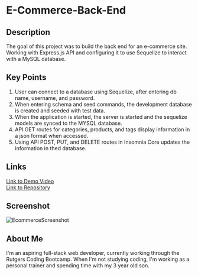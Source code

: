 # E-Commerce-Back-End

## Description
The goal of this project was to build the back end for an e-commerce site. Working with Express.js API and configuring it to use Sequelize to interact with a MySQL database.

## Key Points
1. User can connect to a database using Sequelize, after entering db name, username, and password.
2. When entering schema and seed commands, the development database is created and seeded with test data.
3. When the application is started, the server is started and the sequelize models are synced to the MYSQL database.
4. API GET routes for categories, products, and tags display information in a json format when accessed.
5. Using API POST, PUT, and DELETE routes in Insomnia Core updates the information in thed database.

## Links
[Link to Demo Video](https://drive.google.com/file/d/1kZ9TB_vfHlryX79Jole2yNBiV1aRkw4h/view) </br>
[Link to Repository](https://github.com/JohnLanni619/E-Commerce-Back-End)

## Screenshot
![EcommerceScreenshot](https://user-images.githubusercontent.com/82123623/126082494-dd44959e-f7f9-4643-8ae8-3161b635eee5.png)

## About Me
I'm an aspiring full-stack web developer, currently working through the Rutgers Coding Bootcamp. When I'm not studying coding, I'm working as a personal trainer and spending time with my 3 year old son.
